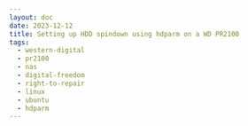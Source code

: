 ```yaml
---
layout: doc
date: 2023-12-12
title: Setting up HDD spindown using hdparm on a WD PR2100
tags:
  - western-digital
  - pr2100
  - nas
  - digital-freedom 
  - right-to-repair
  - linux
  - ubuntu
  - hdparm
---
```


<Title/>

If you're using your PR2100 as a backup device or data grave, you may want to spin down the HDDs when they're not in use to save energy and reduce noise.

> Spinning down the HDDs (after a reasonable delay) might increase their lifespan but also increases the time it takes to access data on them. If you're using your PR2100 as a NAS, you may not want to do this.

I found that two approaches may work, although I finally went with the second one, because I couldn't get the [first one](https://wiki.archlinux.org/title/hdparm#Persistent_configuration_using_udev_rules) to perform reliably.

## Approach 1: Persistent configuration using udev rules

1. ssh into your PR2100
2. _for each drive_
   1. find out the [short serial](https://wiki.archlinux.org/title/Udev#Identifying_a_disk_by_its_serial) by running `udevadm info /dev/sdX | grep SHORT`<Cp/>, replace `sdX` with the device id of your drive, e.g. `sda`
   2. run `sudo nano /etc/udev/rules.d/69-hdparm.rules` and enter the following line
    ```
    ACTION=="add", SUBSYSTEM=="block", KERNEL=="sd[a-z]", ENV{ID_SERIAL_SHORT}=="SERIAL_FROM_ABOVE", RUN+="/usr/sbin/hdparm -B 127 -S 241 /dev/sdX"
    ```
    replace `SERIAL_FROM_ABOVE` with the short serial you acquired in step 2.1 and `sdX` with the device id of your drive, e.g. `sda`
3. reboot your PR2100 (hard)
4. run `sudo systemctl status udev.service` and look for any errors related to your drives

## Approach 2: Persistent configuration using cron

1. ssh into your PR2100
2. run `sudo crontab -e`
3. _for each drive_
   1. enter a new line at the bottom of the file
    ```
    @reboot sleep 30 && /usr/sbin/hdparm -B 127 -S 241 /dev/sdX
    ```
    replace `sdX` with the device id of your drive, e.g. `sda`
4. reboot your PR2100 (hard)

The `-B` parameter must be set below 128, because [values above 127 apparently disable spindown](https://wiki.archlinux.org/title/hdparm#Power_management_configuration:~:text=Values%20from%201%20to%20127%20permit%20spin%2Ddown%2C%20whereas%20values%20from%20128%20to%20254%20do%20not.).

## Check if it works

1. install smartmontools by running `sudo apt install smartmontools` ([reason](https://wiki.archlinux.org/title/hdparm#Querying_the_status_of_the_disk_without_waking_it_up))
2. wait for the drives to spin down, then run `sudo smartctl -i -n standby /dev/sda`. The output should look like this:
  ```
    smartctl 7.2 2020-12-30 r5155 [x86_64-linux-5.15.0-91-generic] (local build)
    Copyright (C) 2002-20, Bruce Allen, Christian Franke, www.smartmontools.org

    Device is in STANDBY mode, exit(2)
  ```

## Spindown Time Notation

[From the documentation](https://wiki.archlinux.org/title/hdparm#:~:text=The%20value%20of%200%20disables%20spindown%2C%20the%20values%20from%201%20to%20240%20specify%20multiples%20of%205%20seconds%20and%20values%20from%20241%20to%20251%20specify%20multiples%20of%2030%20minutes.):

>  The value of 0 disables spindown, the values from 1 to 240 specify multiples of 5 seconds and values from 241 to 251 specify multiples of 30 minutes.

Here's a table with some examples:

| Value | Time |
|-------|------|
| 0     | disabled |
| 1     | 5 seconds |
| 2     | 10 seconds |
| 120   | 10 minutes |
| 240   | 20 minutes |
| 241   | 30 minutes |
| 242   | 60 minutes |
| 243   | 90 minutes |
| 244   | 120 minutes |
| 250   | 240 minutes |

## Bonus: Show drive state with power the LED

If you want to see if your drives are spinning or not, you can use the LED on the front of the device to show the state of the drives.

run `sudo nano /usr/local/sbin/hdd-led.py` and paste the following code:

```python
import os
import sys

if os.geteuid() != 0:
  print("this script needs to be run as root")
  sys.exit(1)

# list of disks to check, e.g. ["/dev/sda", "/dev/sdb"]
disks = ["/dev/sda"]
active_disk_count = 0

# if True, the green LED will blink when the disks are idle
blink_on_idle = True

for disk in disks:
  cmd = f"smartctl -i -n standby {disk} | grep -i \"power mode is\""
  stream = os.popen(cmd)
  cmd_output = stream.read().strip().lower()
  if "active" in cmd_output or "idle" in cmd_output:
    active_disk_count += 1

led_cmd = ''

if blink_on_idle:
    if active_disk_count > 0:
        led_cmd = 'wdhwc led --power --steady --blue && wdhwc led --power --blink'
    else:
        led_cmd = 'wdhwc led --power --blink --green && wdhwc led --power --steady'
else:
    if active_disk_count > 0:
        led_cmd = 'wdhwc led --power --steady --blue && wdhwc led --power --blink'
    else:
        led_cmd = 'wdhwc led --power --steady --green && wdhwc led --power --blink'

os.system(led_cmd)
```

Next, run `sudo crontab -e` and add the following line at the bottom of the file:

```
* * * * * python3 /usr/local/sbin/hdd-led.py
```

Now, the LED will blink green when the drives are idle and solid blue when they're active.

<Comment />